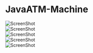# JavaATM-Machine

![ScreenShot](Calculator#2.PNG)\
![ScreenShot](Calculator#3.PNG)\
![ScreenShot](Calculator#4.PNG)\
![ScreenShot](Calculator#5.PNG)\
![ScreenShot](Calculator#6.PNG)
